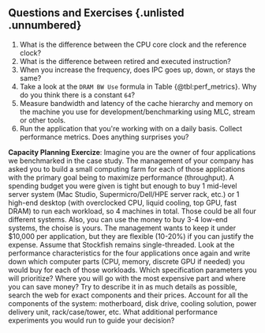 ## Questions and Exercises {.unlisted .unnumbered}

1. What is the difference between the CPU core clock and the reference clock?
2. What is the difference between retired and executed instruction?
3. When you increase the frequency, does IPC goes up, down, or stays the same?
4. Take a look at the `DRAM BW Use` formula in Table {@tbl:perf_metrics}. Why do you think there is a constant `64`?
5. Measure bandwidth and latency of the cache hierarchy and memory on the machine you use for development/benchmarking using MLC, stream or other tools.
6. Run the application that you're working with on a daily basis. Collect performance metrics. Does anything surprises you?

**Capacity Planning Exercize**: Imagine you are the owner of four applications we benchmarked in the case study. The management of your company has asked you to build a small computing farm for each of those applications with the primary goal being to maximize performance (throughput). A spending budget you were given is tight but enough to buy 1 mid-level server system (Mac Studio, Supermicro/Dell/HPE server rack, etc.) or 1 high-end desktop (with overclocked CPU, liquid cooling, top GPU, fast DRAM) to run each workload, so 4 machines in total. Those could be all four different systems. Also, you can use the money to buy 3-4 low-end systems, the choise is yours. The management wants to keep it under $10,000 per application, but they are flexible (10-20%) if you can justify the expense. Assume that Stockfish remains single-threaded. Look at the performance characteristics for the four applications once again and write down which computer parts (CPU, memory, discrete GPU if needed) you would buy for each of those workloads. Which specification parameters you will prioritize? Where you will go with the most expensive part and where you can save money? Try to describe it in as much details as possible, search the web for exact components and their prices. Account for all the components of the system: motherboard, disk drive, cooling solution, power delivery unit, rack/case/tower, etc. What additional performance experiments you would run to guide your decision?